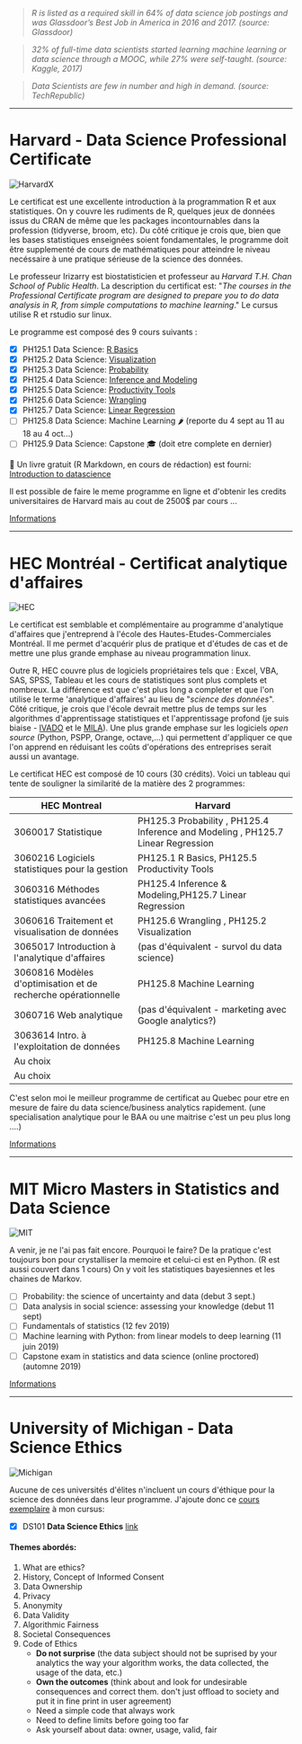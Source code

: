 
> *R is listed as a required skill in 64% of data science job postings and was Glassdoor’s Best Job in America in 2016 and 2017. (source: Glassdoor)*

> *32% of full-time data scientists started learning machine learning or data science through a MOOC, while 27% were self-taught. (source: Kaggle, 2017)*

> *Data Scientists are few in number and high in demand. (source: TechRepublic)*


------------------------------------------------------------------------------------------------------------------------

# Harvard - Data Science Professional Certificate

![HarvardX](https://www.edx.org/sites/default/files/school/image/banner/harvardx.jpg)

Le certificat est une excellente introduction à la programmation R et aux statistiques. On y couvre les rudiments de R, quelques jeux de données issus du CRAN de même que les packages incontournables dans la profession (tidyverse, broom, etc). Du côté critique je crois que, bien que les bases statistiques enseignées soient fondamentales, le programme doit être supplementé de cours de mathématiques pour atteindre le niveau necéssaire à une pratique sérieuse de la science des données.

Le professeur Irizarry est biostatisticien et professeur au *Harvard T.H. Chan School of Public Health*. La description du certificat est: "*The courses in the Professional Certificate program are designed to prepare you to do data analysis in R, from simple computations to machine learning*." Le cursus utilise R et rstudio sur linux.

Le programme est composé des 9 cours suivants :

   - [x] PH125.1 Data Science: [R Basics][1]
   - [x] PH125.2 Data Science: [Visualization][2]
   - [x] PH125.3 Data Science: [Probability][3]
   - [x] PH125.4 Data Science: [Inference and Modeling][4]
   - [x] PH125.5 Data Science: [Productivity Tools][5]
   - [x] PH125.6 Data Science: [Wrangling][6]
   - [x] PH125.7 Data Science: [Linear Regression][7]
   - [ ] PH125.8 Data Science: Machine Learning :hot_pepper: (reporte du 4 sept au 11 au 18 au 4 oct...)
   - [ ] PH125.9 Data Science: Capstone :mortar_board: (doit etre complete en dernier)

:notebook: Un livre gratuit (R Markdown, en cours de rédaction) est fourni: [Introduction to datascience][10]

Il est possible de faire le meme programme en ligne et d'obtenir les credits universitaires de Harvard mais au cout de 2500$ par cours ...

[Informations]()

[1]: https://courses.edx.org/certificates/3bd6534cff1441729903746548aa0314
[2]: https://courses.edx.org/certificates/64d48644f39f4607b71a7350c2c58d3c
[3]: https://courses.edx.org/certificates/678f8521863f47ac88888547c41ae916
[4]: https://courses.edx.org/certificates/3a01e2901dde48618d7ec0db8034a60e
[5]: https://courses.edx.org/certificates/6ef7b5368b714d00a4608c7575e41dc0
[6]: https://courses.edx.org/certificates/b126c78808f940d18839ac3ffeef2e3f
[7]: https://courses.edx.org/certificates/f8648ba4b3b843e5a7d991ad2f5f545e
[10]: https://rafalab.github.io/dsbook/


------------------------------------------------------------------------------------------------------------------------

# HEC Montréal - Certificat analytique d'affaires

![HEC](https://www.hec.ca/images/comelect/d-decou-lg.jpg)

Le certificat est semblable et complémentaire au programme d'analytique d'affaires que j'entreprend à l'école des Hautes-Etudes-Commerciales Montréal. Il me permet d'acquérir plus de pratique et d'études de cas et de mettre une plus grande emphase au niveau programmation linux.

Outre R, HEC couvre plus de logiciels propriétaires tels que : Excel, VBA, SAS, SPSS, Tableau et les cours de statistiques sont plus complets et nombreux. La différence est que c'est plus long a completer et que l'on utilise le terme 'analytique d'affaires' au lieu de "*science des données*". Côté critique, je crois que l'école devrait mettre plus de temps sur les algorithmes d'apprentissage statistiques et l'apprentissage profond (je suis biaise - [IVADO][h1] et le [MILA][h2]). Une plus grande emphase sur les logiciels *open source* (Python, PSPP, Orange, octave,...) qui permettent d'appliquer ce que l'on apprend en réduisant les coûts d'opérations des entreprises serait aussi un avantage.

Le certificat HEC est composé de 10 cours (30 crédits). Voici un tableau qui tente de souligner la similarité de la matière des 2 programmes:

| HEC Montreal                              | Harvard                                               |
| ----------------------------------------- | ----------------------------------------------------- |
| 3060017 Statistique                       | PH125.3 Probability , PH125.4 Inference and Modeling , PH125.7 Linear Regression |
| 3060216 Logiciels statistiques pour la gestion | PH125.1 R Basics, PH125.5 Productivity Tools     |
| 3060316 Méthodes statistiques avancées    | PH125.4 Inference & Modeling,PH125.7 Linear Regression|
| 3060616 Traitement et visualisation de données| PH125.6 Wrangling , PH125.2 Visualization         |
| 3065017 Introduction à l'analytique d'affaires| (pas d'équivalent - survol du data science)       |
| 3060816 Modèles d'optimisation et de recherche opérationnelle | PH125.8 Machine Learning          |
| 3060716 Web analytique                    | (pas d'équivalent - marketing avec Google analytics?) |
| 3063614 Intro. à l'exploitation de données| PH125.8 Machine Learning                              |
| Au choix                                  |                                                       |
| Au choix                                  |                                                       |

C'est selon moi le meilleur programme de certificat au Quebec pour etre en mesure de faire du data science/business analytics rapidement. (une specialisation analytique pour le BAA ou une maitrise c'est un peu plus long ....)

[Informations](http://www.hec.ca/programmes/certificats/certificat-analytique-affaires/structure/index.html)

[h1]: https://ivado.ca/en/
[h2]: https://mila.quebec/en/


------------------------------------------------------------------------------------------------------------------------
# MIT Micro Masters in Statistics and Data Science 

![MIT](https://www.edx.org/sites/default/files/school/image/banner/mit-home-banner_0.jpg)

A venir, je ne l'ai pas fait encore. Pourquoi le faire? De la pratique c'est toujours bon pour crystalliser la memoire et celui-ci est en Python. (R est aussi couvert dans 1 cours) On y voit les statistiques bayesiennes et les chaines de Markov.

- [ ] Probability: the science of uncertainty and data (debut 3 sept.)
- [ ] Data analysis in social science: assessing your knowledge (debut 11 sept)
- [ ] Fundamentals of statistics (12 fev 2019)
- [ ] Machine learning with Python: from linear models to deep learning (11 juin 2019)
- [ ] Capstone exam in statistics and data science (online proctored) (automne 2019)

[Informations](https://micromasters.mit.edu/learner/alexbouchard)

-------------------------------------------------------------------------------------------------------------------
# University of Michigan - Data Science Ethics
![Michigan](https://www.edx.org/sites/default/files/school/image/banner/michiganx-institution_page_banner-960x195.jpg)

Aucune de ces universités d'élites n'incluent un cours d'éthique pour la science des données dans leur programme. J'ajoute donc ce [cours exemplaire][m1] à mon cursus:

   - [x] DS101 **Data Science Ethics** [link][m2]

#### Themes abordés:

1. What are ethics?
2. History, Concept of Informed Consent
3. Data Ownership
4. Privacy
5. Anonymity
6. Data Validity
7. Algorithmic Fairness
8. Societal Consequences
9. Code of Ethics
   - **Do not surprise** (the data subject should not be suprised by your analytics the way your algorithm works, the data collected, the usage of the data, etc.)
   - **Own the outcomes** (think about and look for undesirable consequences and correct them. don't just offload to society and put it in fine print in user agreement)
   - Need a simple code that always work
   - Need to define limits before going too far
   - Ask yourself about data: owner, usage, valid, fair
   

[m1]: https://www.edx.org/course/data-science-ethics
[m2]: https://courses.edx.org/certificates/3242c01434aa41ac8d8acda14dbdcf23
